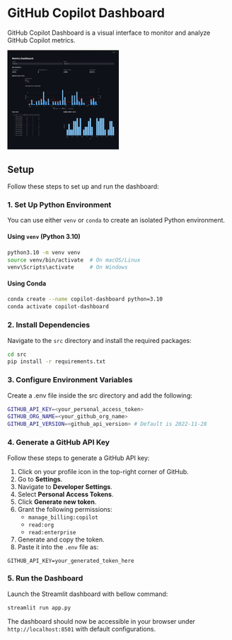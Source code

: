 # GitHub Copilot Dashboard

GitHub Copilot Dashboard is a visual interface to monitor and analyze GitHub Copilot metrics.
<p align="left">
<img src="artifacts/homepage.png" alt="Homepage" width="50%">
</p>

## Setup

Follow these steps to set up and run the dashboard:

### 1. Set Up Python Environment

You can use either `venv` or `conda` to create an isolated Python environment.

#### Using `venv` (Python 3.10)
```sh
python3.10 -m venv venv
source venv/bin/activate  # On macOS/Linux
venv\Scripts\activate     # On Windows
```

#### Using Conda
```sh
conda create --name copilot-dashboard python=3.10
conda activate copilot-dashboard
```

### 2. Install Dependencies
Navigate to the `src` directory and install the required packages:
```sh
cd src
pip install -r requirements.txt
```

### 3. Configure Environment Variables
Create a .env file inside the src directory and add the following:
```sh
GITHUB_API_KEY=<your_personal_access_token>
GITHUB_ORG_NAME=<your_github_org_name>
GITHUB_API_VERSION=<github_api_version> # Default is 2022-11-28
```

### 4. Generate a GitHub API Key
Follow these steps to generate a GitHub API key:

1. Click on your profile icon in the top-right corner of GitHub.
2. Go to **Settings**.
3. Navigate to **Developer Settings**.
4. Select **Personal Access Tokens**.
5. Click **Generate new token**.
6. Grant the following permissions:
   - `manage_billing:copilot`
   - `read:org`
   - `read:enterprise`
7. Generate and copy the token.
8. Paste it into the `.env` file as:

```env
GITHUB_API_KEY=your_generated_token_here
```
### 5. Run the Dashboard
Launch the Streamlit dashboard with bellow command:
```sh
streamlit run app.py
```
The dashboard should now be accessible in your browser under `http://localhost:8501` with default configurations.
